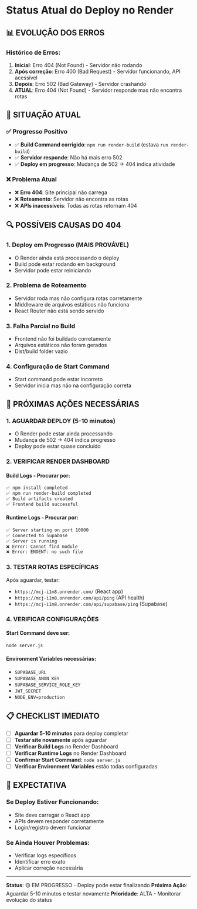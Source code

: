 # Status Atual do Deploy no Render

## 📊 EVOLUÇÃO DOS ERROS

### Histórico de Erros:
1. **Inicial**: Erro 404 (Not Found) - Servidor não rodando
2. **Após correção**: Erro 400 (Bad Request) - Servidor funcionando, API acessível
3. **Depois**: Erro 502 (Bad Gateway) - Servidor crashando
4. **ATUAL**: Erro 404 (Not Found) - Servidor responde mas não encontra rotas

## 🎯 SITUAÇÃO ATUAL

### ✅ Progresso Positivo
- ✅ **Build Command corrigido**: `npm run render-build` (estava `run render-build`)
- ✅ **Servidor responde**: Não há mais erro 502
- ✅ **Deploy em progresso**: Mudança de 502 → 404 indica atividade

### ❌ Problema Atual
- ❌ **Erro 404**: Site principal não carrega
- ❌ **Roteamento**: Servidor não encontra as rotas
- ❌ **APIs inacessíveis**: Todas as rotas retornam 404

## 🔍 POSSÍVEIS CAUSAS DO 404

### 1. **Deploy em Progresso** (MAIS PROVÁVEL)
- O Render ainda está processando o deploy
- Build pode estar rodando em background
- Servidor pode estar reiniciando

### 2. **Problema de Roteamento**
- Servidor roda mas não configura rotas corretamente
- Middleware de arquivos estáticos não funciona
- React Router não está sendo servido

### 3. **Falha Parcial no Build**
- Frontend não foi buildado corretamente
- Arquivos estáticos não foram gerados
- Dist/build folder vazio

### 4. **Configuração de Start Command**
- Start command pode estar incorreto
- Servidor inicia mas não na configuração correta

## 🚀 PRÓXIMAS AÇÕES NECESSÁRIAS

### 1. **AGUARDAR DEPLOY** (5-10 minutos)
- O Render pode estar ainda processando
- Mudança de 502 → 404 indica progresso
- Deploy pode estar quase concluído

### 2. **VERIFICAR RENDER DASHBOARD**

#### Build Logs - Procurar por:
```bash
✅ npm install completed
✅ npm run render-build completed
✅ Build artifacts created
✅ Frontend build successful
```

#### Runtime Logs - Procurar por:
```bash
✅ Server starting on port 10000
✅ Connected to Supabase
✅ Server is running
❌ Error: Cannot find module
❌ Error: ENOENT: no such file
```

### 3. **TESTAR ROTAS ESPECÍFICAS**
Após aguardar, testar:
- `https://mcj-i1m8.onrender.com/` (React app)
- `https://mcj-i1m8.onrender.com/api/ping` (API health)
- `https://mcj-i1m8.onrender.com/api/supabase/ping` (Supabase)

### 4. **VERIFICAR CONFIGURAÇÕES**

#### Start Command deve ser:
```bash
node server.js
```

#### Environment Variables necessárias:
- `SUPABASE_URL`
- `SUPABASE_ANON_KEY`
- `SUPABASE_SERVICE_ROLE_KEY`
- `JWT_SECRET`
- `NODE_ENV=production`

## 📋 CHECKLIST IMEDIATO

- [ ] **Aguardar 5-10 minutos** para deploy completar
- [ ] **Testar site novamente** após aguardar
- [ ] **Verificar Build Logs** no Render Dashboard
- [ ] **Verificar Runtime Logs** no Render Dashboard
- [ ] **Confirmar Start Command**: `node server.js`
- [ ] **Verificar Environment Variables** estão todas configuradas

## 🎯 EXPECTATIVA

### Se Deploy Estiver Funcionando:
- Site deve carregar o React app
- APIs devem responder corretamente
- Login/registro devem funcionar

### Se Ainda Houver Problemas:
- Verificar logs específicos
- Identificar erro exato
- Aplicar correção necessária

---

**Status**: 🟡 EM PROGRESSO - Deploy pode estar finalizando
**Próxima Ação**: Aguardar 5-10 minutos e testar novamente
**Prioridade**: ALTA - Monitorar evolução do status